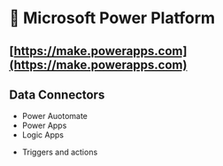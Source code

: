 # 🚀 Microsoft Power Platform

## [https://make.powerapps.com](https://make.powerapps.com)
## Data Connectors
- Power Auotomate
- Power Apps
- Logic Apps

+ Triggers and actions

